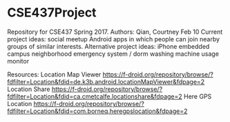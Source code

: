 # CSE437Project
Repository for CSE437 Spring 2017. Authors: Qian, Courtney
Feb 10
Current project ideas: social meetup Android apps in which people can join nearby groups of similar interests.
Alternative project ideas: iPhone embedded campus neighborhood emergency system / dorm washing machine usage monitor

Resources:
Location Map Viewer
	https://f-droid.org/repository/browse/?fdfilter=Location&fdid=de.k3b.android.locationMapViewer&fdpage=2
Location Share
	https://f-droid.org/repository/browse/?fdfilter=Location&fdid=ca.cmetcalfe.locationshare&fdpage=2
Here GPS Location
	https://f-droid.org/repository/browse/?fdfilter=Location&fdid=com.borneq.heregpslocation&fdpage=2
